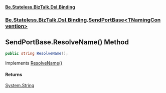 #### [Be.Stateless.BizTalk.Dsl.Binding](README.md 'README')
### [Be.Stateless.BizTalk.Dsl.Binding](Be.Stateless.BizTalk.Dsl.Binding.md 'Be.Stateless.BizTalk.Dsl.Binding').[SendPortBase&lt;TNamingConvention&gt;](SendPortBase_TNamingConvention_.md 'Be.Stateless.BizTalk.Dsl.Binding.SendPortBase<TNamingConvention>')

## SendPortBase<TNamingConvention>.ResolveName() Method

```csharp
public string ResolveName();
```

Implements [ResolveName()](ISupportNameResolution.ResolveName().md 'Be.Stateless.BizTalk.Dsl.Binding.Convention.ISupportNameResolution.ResolveName()')

#### Returns
[System.String](https://docs.microsoft.com/en-us/dotnet/api/System.String 'System.String')